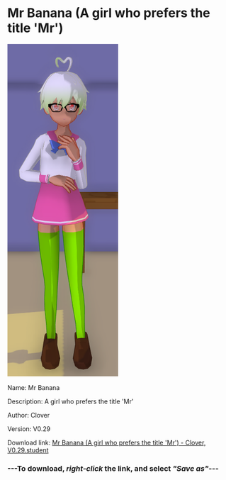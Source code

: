 # Mr Banana (A girl who prefers the title 'Mr')

<img src = "https://raw.githubusercontent.com/Arbiter1223/Daigaku-Gurashi-Custom-Students/master/Students/Files/Mr%20Banana%20(A%20girl%20who%20prefers%20the%20title%20'Mr').png">

Name: Mr Banana

Description: A girl who prefers the title 'Mr'

Author: Clover

Version: V0.29

Download link: <a href="https://raw.githubusercontent.com/Arbiter1223/Daigaku-Gurashi-Custom-Students/master/Students/Files/Mr%20Banana%20(A%20girl%20who%20prefers%20the%20title%20'Mr')%20-%20Clover%2C%20V0.29.student">Mr Banana (A girl who prefers the title 'Mr') - Clover, V0.29.student</a>

### ---**To download, _right-click_ the link, and select _"Save as"_**---
